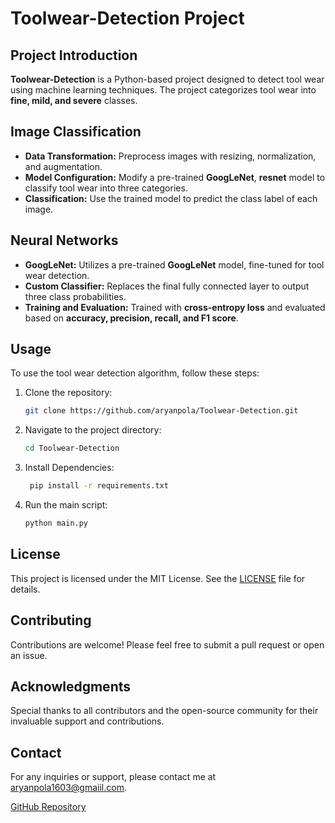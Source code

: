 
# Toolwear-Detection Project

## Project Introduction
**Toolwear-Detection** is a Python-based project designed to detect tool wear using machine learning techniques. The project categorizes tool wear into **fine, mild, and severe** classes.

## Image Classification
- **Data Transformation:** Preprocess images with resizing, normalization, and augmentation.
- **Model Configuration:** Modify a pre-trained **GoogLeNet**, **resnet** model to classify tool wear into three categories.
- **Classification:** Use the trained model to predict the class label of each image.

## Neural Networks
- **GoogLeNet:** Utilizes a pre-trained **GoogLeNet** model, fine-tuned for tool wear detection.
- **Custom Classifier:** Replaces the final fully connected layer to output three class probabilities.
- **Training and Evaluation:** Trained with **cross-entropy loss** and evaluated based on **accuracy, precision, recall, and F1 score**.

## Usage
To use the tool wear detection algorithm, follow these steps:

1. Clone the repository:
    ```bash
    git clone https://github.com/aryanpola/Toolwear-Detection.git
    ```
2. Navigate to the project directory:
    ```bash
    cd Toolwear-Detection
    ```
3. Install Dependencies:
   ```bash
    pip install -r requirements.txt
    ```
3. Run the main script:
    ```bash
    python main.py
    ```


## License
This project is licensed under the MIT License. See the [LICENSE](https://github.com/aryanpola/Toolwear-Detection/blob/main/LICENSE) file for details.

## Contributing
Contributions are welcome! Please feel free to submit a pull request or open an issue.

## Acknowledgments
Special thanks to all contributors and the open-source community for their invaluable support and contributions.

## Contact
For any inquiries or support, please contact me at aryanpola1603@gmaiil.com.

[GitHub Repository](https://github.com/aryanpola/Toolwear-Detection)

